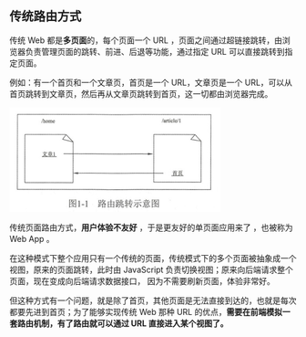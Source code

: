 ## 传统路由方式

传统 Web 都是**多页面**的，每个页面一个 URL ，页面之间通过超链接跳转，由浏览器负责管理页面的跳转、前进、后退等功能，通过指定 URL 可以直接跳转到指定页面。

例如：有一个首页和一个文章页，首页是一个 URL，文章页是一个 URL，可以从首页跳转到文章页，然后再从文章页跳转到首页，这一切都由浏览器完成。

![image-20220619163604914](../image/1.png)



传统页面路由方式，**用户体验不友好** ，于是更友好的单页面应用来了 ，也被称为 Web App 。

在这种模式下整个应用只有一个传统的页面，传统模式下的多个页面被抽象成一个视图，原来的页面跳转，此时由 JavaScript 负责切换视图；原来向后端请求整个页面，现在变成向后端请求数据接口， 因为不需要刷新页面，体验非常好。

但这种方式有一个问题，就是除了首页，其他页面是无法直接到达的，也就是每次都要先进到首页；为了能够实现传统 Web 那种 URL 的优点，**需要在前端模拟一套路由机制，有了路由就可以通过 URL 直接进入某个视图了。**


